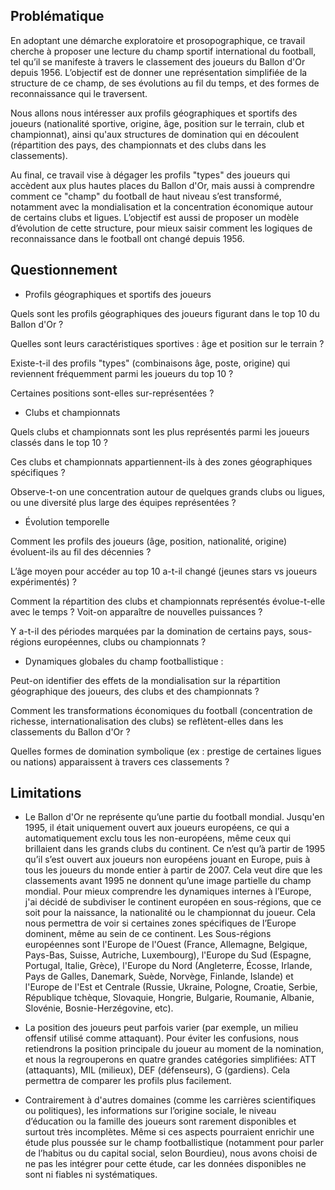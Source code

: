 ## Problématique 

En adoptant une démarche exploratoire et prosopographique, ce travail cherche à proposer une lecture du champ sportif international du football, tel qu’il se manifeste à travers le classement des joueurs du Ballon d'Or depuis 1956. L’objectif est de donner une représentation simplifiée de la structure de ce champ, de ses évolutions au fil du temps, et des formes de reconnaissance qui le traversent.

Nous allons nous intéresser aux profils géographiques et sportifs des joueurs (nationalité sportive, origine, âge, position sur le terrain, club et championnat), ainsi qu'aux structures de domination qui en découlent (répartition des pays, des championnats et des clubs dans les classements).

Au final, ce travail vise à dégager les profils "types" des joueurs qui accèdent aux plus hautes places du Ballon d'Or, mais aussi à comprendre comment ce "champ" du football de haut niveau s’est transformé, notamment avec la mondialisation et la concentration économique autour de certains clubs et ligues. L’objectif est aussi de proposer un modèle d’évolution de cette structure, pour mieux saisir comment les logiques de reconnaissance dans le football ont changé depuis 1956.

## Questionnement

* Profils géographiques et sportifs des joueurs
  
Quels sont les profils géographiques des joueurs figurant dans le top 10 du Ballon d'Or ?

Quelles sont leurs caractéristiques sportives : âge et position sur le terrain ?

Existe-t-il des profils "types" (combinaisons âge, poste, origine) qui reviennent fréquemment parmi les joueurs du top 10 ?

Certaines positions sont-elles sur-représentées ?

* Clubs et championnats
  
Quels clubs et championnats sont les plus représentés parmi les joueurs classés dans le top 10 ?

Ces clubs et championnats appartiennent-ils à des zones géographiques spécifiques ?

Observe-t-on une concentration autour de quelques grands clubs ou ligues, ou une diversité plus large des équipes représentées ?

* Évolution temporelle
  
Comment les profils des joueurs (âge, position, nationalité, origine) évoluent-ils au fil des décennies ?

L’âge moyen pour accéder au top 10 a-t-il changé (jeunes stars vs joueurs expérimentés) ?

Comment la répartition des clubs et championnats représentés évolue-t-elle avec le temps ? Voit-on apparaître de nouvelles puissances ?

Y a-t-il des périodes marquées par la domination de certains pays, sous-régions européennes, clubs ou championnats ?

* Dynamiques globales du champ footballistique :
  
Peut-on identifier des effets de la mondialisation sur la répartition géographique des joueurs, des clubs et des championnats ?

Comment les transformations économiques du football (concentration de richesse, internationalisation des clubs) se reflètent-elles dans les classements du Ballon d'Or ?

Quelles formes de domination symbolique (ex : prestige de certaines ligues ou nations) apparaissent à travers ces classements ?


## Limitations

* Le Ballon d'Or ne représente qu’une partie du football mondial. Jusqu'en 1995, il était uniquement ouvert aux joueurs européens, ce qui a automatiquement exclu tous les non-européens, même ceux qui brillaient dans les grands clubs du continent. Ce n’est qu’à partir de 1995 qu’il s’est ouvert aux joueurs non européens jouant en Europe, puis à tous les joueurs du monde entier à partir de 2007. Cela veut dire que les classements avant 1995 ne donnent qu’une image partielle du champ mondial. Pour mieux comprendre les dynamiques internes à l’Europe, j'ai décidé de subdiviser le continent européen en sous-régions, que ce soit pour la naissance, la nationalité ou le championnat du joueur. Cela nous permettra de voir si certaines zones spécifiques de l’Europe dominent, même au sein de ce continent. Les Sous-régions européennes sont l'Europe de l'Ouest (France, Allemagne, Belgique, Pays-Bas, Suisse, Autriche, Luxembourg), l'Europe du Sud (Espagne, Portugal, Italie, Grèce), l'Europe du Nord (Angleterre, Écosse, Irlande, Pays de Galles, Danemark, Suède, Norvège, Finlande, Islande) et l'Europe de l'Est et Centrale (Russie, Ukraine, Pologne, Croatie, Serbie, République tchèque, Slovaquie, Hongrie, Bulgarie, Roumanie, Albanie, Slovénie, Bosnie-Herzégovine, etc).

* La position des joueurs peut parfois varier (par exemple, un milieu offensif utilisé comme attaquant). Pour éviter les confusions, nous retiendrons la position principale du joueur au moment de la nomination, et nous la regrouperons en quatre grandes catégories simplifiées: ATT (attaquants), MIL (milieux), DEF (défenseurs), G (gardiens). Cela permettra de comparer les profils plus facilement.

* Contrairement à d'autres domaines (comme les carrières scientifiques ou politiques), les informations sur l’origine sociale, le niveau d’éducation ou la famille des joueurs sont rarement disponibles et surtout très incomplètes. Même si ces aspects pourraient enrichir une étude plus poussée sur le champ footballistique (notamment pour parler de l’habitus ou du capital social, selon Bourdieu), nous avons choisi de ne pas les intégrer pour cette étude, car les données disponibles ne sont ni fiables ni systématiques.
